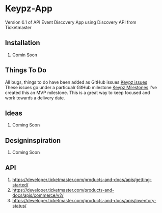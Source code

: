 # Keypz-App
Version 0.1 of API Event Discovery App using Discovery API from Ticketmaster

## Installation
1. Comin Soon

## Things To Do

All bugs, things to do have been added as GitHub issues [Keypz issues](https://github.com/Keypz/Keypz-App/issues)
These issues go under a particualr GitHub milestone [Keypz Milestones](https://github.com/Keypz/Keypz-App/milestones)
I've created this an MVP milestone. This is a great way to keep focused and work towards a delivery date. 

## Ideas
1. Coming Soon

## Designinspiration
1. Coming Soon

## API
1. https://developer.ticketmaster.com/products-and-docs/apis/getting-started/
2. https://developer.ticketmaster.com/products-and-docs/apis/commerce/v2/
3. https://developer.ticketmaster.com/products-and-docs/apis/inventory-status/
